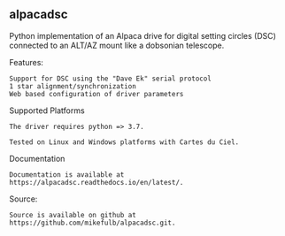 alpacadsc
---------

Python implementation of an Alpaca drive for digital setting circles (DSC) connected to an ALT/AZ mount like a dobsonian telescope.

Features:

    Support for DSC using the "Dave Ek" serial protocol
    1 star alignment/synchronization
    Web based configuration of driver parameters

Supported Platforms

    The driver requires python => 3.7.

    Tested on Linux and Windows platforms with Cartes du Ciel.

Documentation

    Documentation is available at https://alpacadsc.readthedocs.io/en/latest/.

Source:

    Source is available on github at https://github.com/mikefulb/alpacadsc.git.
